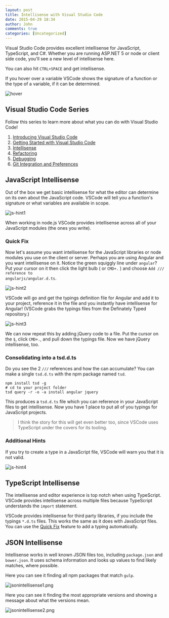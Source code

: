 ```yaml
---
layout: post
title: Intellisense with Visual Studio Code
date: 2015-04-29 18:34
author: John
comments: true
categories: [Uncategorized]
---
```

Visual Studio Code provides excellent intellisense for JavaScript, TypeScript, and C#. Whether you are running ASP.NET 5 or node or client side code, you'll see a new level of intellisense here.

You can also hit <code>CTRL+SPACE</code> and get intellisense.

If you hover over a variable VSCode shows the signature of a function or the type of a variable, if it can be determined.

<img src="http://images.johnpapa.net/wp-content/uploads/2015/04/hover.png" alt="hover" />

<h2>Visual Studio Code Series</h2>

Follow this series to learn more about what you can do with Visual Studio Code!

<ol>
<li><a href="http://johnpapa.net/visual-studio-code">Introducing Visual Studio Code</a></li>
<li><a href="http://johnpapa.net/getting-started-with-visual-studio-code">Getting Started with Visual Studio Code</a></li>
<li><a href="http://johnpapa.net/intellisense-witha-visual-studio-code">Intellisense</a></li>
<li><a href="http://johnpapa.net/refactoring-with-visual-studio-code">Refactoring</a></li>
<li><a href="http://johnpapa.net/debugging-with-visual-studio-code">Debugging</a></li>
<li><a href="http://johnpapa.net/git-and-preferences-in-visual-studio-code">Git Integration and Preferences</a></li>
</ol>

<h2>JavaScript Intellisense</h2>

Out of the box we get basic intellisense for what the editor can determine on its own about the JavaScript code. VSCode will tell you a function's signature or what variables are available in scope.

<img src="http://images.johnpapa.net/wp-content/uploads/2015/04/js-hint1.png" alt="js-hint1" />

When working in node.js VSCode provides intellisense across all of your JavaScript modules (the ones you write).

<h3>Quick Fix</h3>

Now let's assume you want intellisense for the JavaScript libraries or node modules you use on the client or server. Perhaps you are using Angular and you want intellisense on it. Notice the green squiggly line under <code>angular</code>? Put your cursor on it then click the light bulb ( or <code>CMD+.</code> ) and choose <code>Add /// reference to angularjs/angular.d.ts</code>.

<img src="http://images.johnpapa.net/wp-content/uploads/2015/04/js-hint2.png" alt="js-hint2" />

VSCode will go and get the typings definition file for Angular and add it to your project, reference it in the file and you instantly have intellisense for Angular! (VSCode grabs the typings files from the Definately Typed repository.)

<img src="http://images.johnpapa.net/wp-content/uploads/2015/04/js-hint3.png" alt="js-hint3" />

We can now repeat this by adding jQuery code to a file. Put the cursor on the <code>$</code>, click <code>CMD+.</code>, and pull down the typings file. Now we have jQuery intellisense, too.

<h3>Consolidating into a tsd.d.ts</h3>

Do you see the 2 <code>///</code> references and how the can accumulate? You can make a single <code>tsd.d.ts</code> with the npm package named <code>tsd</code>.

<pre><code class="bash">npm install tsd -g
# cd to your project folder
tsd query -r -o -a install angular jquery
</code></pre>

This produces a <code>tsd.d.ts</code> file which you can reference in your JavaScript files to get intellisense. Now you have 1 place to put all of you typings for JavaScript projects.

<blockquote>
  I think the story for this will get even better too, since VSCode uses TypeScript under the covers for its tooling.
</blockquote>

<h3>Additional Hints</h3>

If you try to create a type in a JavaScript file, VSCode will warn you that it is not valid.

<img src="http://images.johnpapa.net/wp-content/uploads/2015/04/js-hint4.png" alt="js-hint4" />

<h2>TypeScript Intellisense</h2>

The intellisense and editor experience is top notch when using TypeScript. VSCode provides intellisense across multiple files because TypeScript understands the <code>import</code> statement.

VSCode provides intellisense for third party libraries, if you include the typings <code>*.d.ts</code> files. This works the same as it does with JavaScript files. You can use the <a href="#quick-fix">Quick Fix</a> feature to add a typing automatically.

<h2>JSON Intellisense</h2>

Intellisense works in well known JSON files too, including <code>package.json</code> and <code>bower.json</code>. It uses schema information and looks up values to find likely matches, where possible.

Here you can see it finding all npm packages that match <code>gulp</code>.

<img src="http://images.johnpapa.net/wp-content/uploads/2015/04/jsonintellisense1.png" alt="jsonintellisense1.png" />

Here you can see it finding the most appropriate versions and showing a message about what the versions mean.

<img src="http://images.johnpapa.net/wp-content/uploads/2015/04/jsonintellisense2.png" alt="jsonintellisense2.png" />
